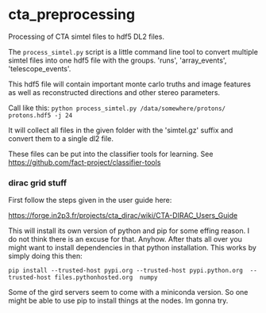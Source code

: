 # cta_preprocessing
Processing of CTA simtel files to hdf5 DL2 files.

The `process_simtel.py` script is a little command line tool to convert multiple simtel files
into one hdf5 file with the groups. 'runs', 'array_events', 'telescope_events'.

This hdf5 file will contain important monte carlo truths and image features as well as reconstructed
directions and other stereo parameters.

Call like this:
  `python process_simtel.py /data/somewhere/protons/ protons.hdf5 -j 24`

It will collect all files in the given folder with the 'simtel.gz' suffix and convert them to a single
dl2 file.

These files can be put into the classifier tools for learning.
See https://github.com/fact-project/classifier-tools


### dirac grid stuff

First follow the steps given in the user guide here:

https://forge.in2p3.fr/projects/cta_dirac/wiki/CTA-DIRAC_Users_Guide

This will install its own version of python and pip for some effing reason. I do not think there is an excuse for that.
Anyhow. After thats all over you might want to install dependencies in that python installation. This works by simply doing this then:
```
pip install --trusted-host pypi.org --trusted-host pypi.python.org  --trusted-host files.pythonhosted.org  numpy
```

Some of the gird servers seem to come with a miniconda version. So one might be able to use pip to install things at the nodes. Im gonna try. 

